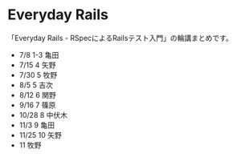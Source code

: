 Everyday Rails
===================

「Everyday Rails - RSpecによるRailsテスト入門」の輪講まとめです。

* 7/8 1-3 亀田
* 7/15 4 矢野
* 7/30 5 牧野
* 8/5 5 吉次
* 8/12 6 関野
* 9/16 7 篠原
* 10/28 8 中伏木
* 11/3 9 亀田
* 11/25 10 矢野
* 11 牧野

